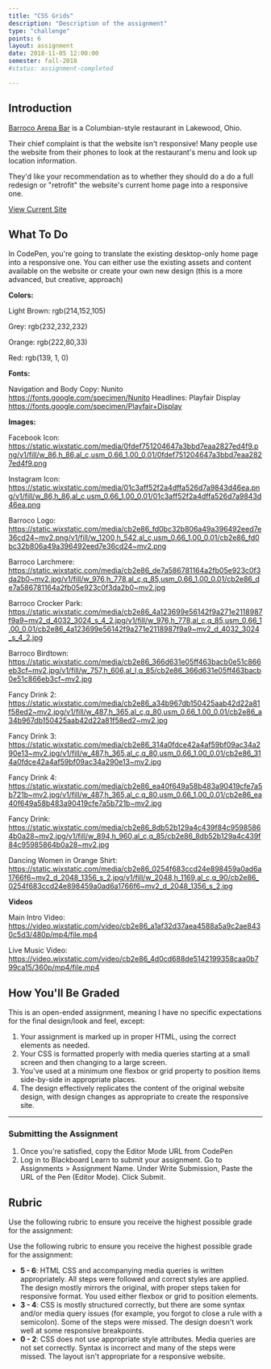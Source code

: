 ```yaml
---
title: "CSS Grids"
description: "Description of the assignment"
type: "challenge"
points: 6
layout: assignment
date: 2018-11-05 12:00:00
semester: fall-2018
#status: assignment-completed

---
```


## Introduction

[Barroco Arepa Bar](https://www.barrocoarepabar.com) is a Columbian-style restaurant in Lakewood, Ohio.  

Their chief complaint is that the website isn't responsive!  Many people use the website from their phones to look at the restaurant's menu and look up location information.

They'd like your recommendation as to whether they should do a do a full redesign or "retrofit" the website's current home page into a responsive one.  

<a href="https://www.barrocoarepabar.com" class="button small">View Current Site</a>


## What To Do

In CodePen, you're going to translate the existing desktop-only home page into a responsive one.  You can either use the existing assets and content available on the website or create your own new design (this is a more advanced, but creative, approach)

**Colors:**

Light Brown: rgb(214,152,105)

Grey: rgb(232,232,232)

Orange: rgb(222,80,33)

Red: rgb(139, 1, 0)


**Fonts:**

Navigation and Body Copy:  Nunito https://fonts.google.com/specimen/Nunito
Headlines:  Playfair Display https://fonts.google.com/specimen/Playfair+Display


**Images:**

Facebook Icon:  https://static.wixstatic.com/media/0fdef751204647a3bbd7eaa2827ed4f9.png/v1/fill/w_86,h_86,al_c,usm_0.66_1.00_0.01/0fdef751204647a3bbd7eaa2827ed4f9.png

Instagram Icon:  https://static.wixstatic.com/media/01c3aff52f2a4dffa526d7a9843d46ea.png/v1/fill/w_86,h_86,al_c,usm_0.66_1.00_0.01/01c3aff52f2a4dffa526d7a9843d46ea.png

Barroco Logo:  https://static.wixstatic.com/media/cb2e86_fd0bc32b806a49a396492eed7e36cd24~mv2.png/v1/fill/w_1200,h_542,al_c,usm_0.66_1.00_0.01/cb2e86_fd0bc32b806a49a396492eed7e36cd24~mv2.png

Barroco Larchmere: https://static.wixstatic.com/media/cb2e86_de7a586781164a2fb05e923c0f3da2b0~mv2.jpg/v1/fill/w_976,h_778,al_c,q_85,usm_0.66_1.00_0.01/cb2e86_de7a586781164a2fb05e923c0f3da2b0~mv2.jpg

Barroco Crocker Park:  https://static.wixstatic.com/media/cb2e86_4a123699e56142f9a271e2118987f9a9~mv2_d_4032_3024_s_4_2.jpg/v1/fill/w_976,h_778,al_c,q_85,usm_0.66_1.00_0.01/cb2e86_4a123699e56142f9a271e2118987f9a9~mv2_d_4032_3024_s_4_2.jpg

Barroco Birdtown:  https://static.wixstatic.com/media/cb2e86_366d631e05ff463bacb0e51c866eb3cf~mv2.jpg/v1/fill/w_757,h_606,al_l,q_85/cb2e86_366d631e05ff463bacb0e51c866eb3cf~mv2.jpg

Fancy Drink 2:  https://static.wixstatic.com/media/cb2e86_a34b967db150425aab42d22a81f58ed2~mv2.jpg/v1/fill/w_487,h_365,al_c,q_80,usm_0.66_1.00_0.01/cb2e86_a34b967db150425aab42d22a81f58ed2~mv2.jpg

Fancy Drink 3:  https://static.wixstatic.com/media/cb2e86_314a0fdce42a4af59bf09ac34a290e13~mv2.jpg/v1/fill/w_487,h_365,al_c,q_80,usm_0.66_1.00_0.01/cb2e86_314a0fdce42a4af59bf09ac34a290e13~mv2.jpg

Fancy Drink 4:  https://static.wixstatic.com/media/cb2e86_ea40f649a58b483a90419cfe7a5b721b~mv2.jpg/v1/fill/w_487,h_365,al_c,q_80,usm_0.66_1.00_0.01/cb2e86_ea40f649a58b483a90419cfe7a5b721b~mv2.jpg

Fancy Drink:  https://static.wixstatic.com/media/cb2e86_8db52b129a4c439f84c95985864b0a28~mv2.jpg/v1/fill/w_894,h_960,al_c,q_85/cb2e86_8db52b129a4c439f84c95985864b0a28~mv2.jpg

Dancing Women in Orange Shirt: https://static.wixstatic.com/media/cb2e86_0254f683ccd24e898459a0ad6a1766f6~mv2_d_2048_1356_s_2.jpg/v1/fill/w_2048,h_1169,al_c,q_90/cb2e86_0254f683ccd24e898459a0ad6a1766f6~mv2_d_2048_1356_s_2.jpg


**Videos**

Main Intro Video:  https://video.wixstatic.com/video/cb2e86_a1af32d37aea4588a5a9c2ae8430c5d3/480p/mp4/file.mp4

Live Music Video:  https://video.wixstatic.com/video/cb2e86_4d0cd688de5142199358caa0b799ca15/360p/mp4/file.mp4



## How You'll Be Graded

This is an open-ended assignment, meaning I have no specific expectations for the final design/look and feel, except:

1.  Your assignment is marked up in proper HTML, using the correct elements as needed.
2.  Your CSS is formatted properly with media queries starting at a small screen and then changing to a large screen.
3.  You've used at a minimum one flexbox or grid property to position items side-by-side in appropriate places.
4.  The design effectively replicates the content of the original website design, with design changes as appropriate to create the responsive site.  

---

### Submitting the Assignment

1. Once you're satisfied, copy the Editor Mode URL from CodePen
2. Log in to Blackboard Learn to submit your assignment.  Go to Assignments > Assignment Name.  Under Write Submission, Paste the URL of the Pen (Editor Mode).  Click Submit.

## Rubric

Use the following rubric to ensure you receive the highest possible grade for the assignment:

Use the following rubric to ensure you receive the highest possible grade for the assignment:

* **5 - 6**: HTML CSS and accompanying media queries is written appropriately.  All steps were followed and correct styles are applied.  The design mostly mirrors the original, with proper steps taken for responsive format.  You used either flexbox or grid to position elements.
* **3 - 4**: CSS is mostly structured correctly, but there are some syntax and/or media query issues (for example, you forgot to close a rule with a semicolon).  Some of the steps were missed.  The design doesn't work well at some responsive breakpoints.
* **0 - 2**: CSS does not use appropriate style attributes.  Media queries are not set correctly.  Syntax is incorrect and many of the steps were missed.  The layout isn't appropriate for a responsive website.
